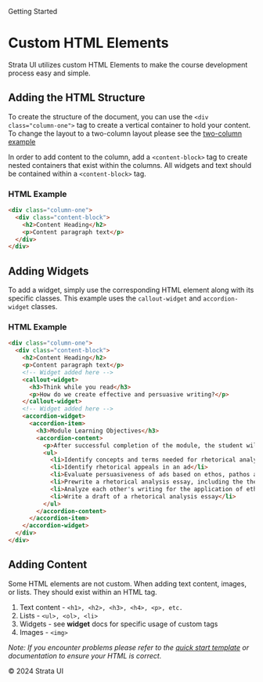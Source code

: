 <p class="section-text">Getting Started</p>

# Custom HTML Elements

Strata UI utilizes custom HTML Elements to make the course development process easy and simple.

## Adding the HTML Structure

To create the structure of the document, you can use the `<div class="column-one">` tag to create a vertical container to hold your content. To change the layout to a two-column layout please see the [two-column example](/layouts/two-column.md)

In order to add content to the column, add a `<content-block>` tag to create nested containers that exist within the columns. All widgets and text should be contained within a `<content-block>` tag.

### HTML Example

```html
<div class="column-one">
  <div class="content-block">
    <h2>Content Heading</h2>
    <p>Content paragraph text</p>
  </div>
</div>
```

## Adding Widgets

To add a widget, simply use the corresponding HTML element along with its specific classes. This example uses the `callout-widget` and `accordion-widget` classes.

### HTML Example

```html
<div class="column-one">
  <div class="content-block">
    <h2>Content Heading</h2>
    <p>Content paragraph text</p>
    <!-- Widget added here -->
    <callout-widget>
      <h3>Think while you read</h3>
      <p>How do we create effective and persuasive writing?</p>
    </callout-widget>
    <!-- Widget added here -->
    <accordion-widget>
      <accordion-item>
        <h3>Module Learning Objectives</h3>
        <accordion-content>
          <p>After successful completion of the module, the student will be able to:</p>
          <ul>
            <li>Identify concepts and terms needed for rhetorical analysis</li>
            <li>Identify rhetorical appeals in an ad</li>
            <li>Evaluate persuasiveness of ads based on ethos, pathos and logos</li>
            <li>Prewrite a rhetorical analysis essay, including the thesis statement</li>
            <li>Analyze each other's writing for the application of ethos, pathos, and logos in peer reviews</li>
            <li>Write a draft of a rhetorical analysis essay</li>
          </ul>
        </accordion-content>
      </accordion-item>
    </accordion-widget>
  </div>
</div>
```

## Adding Content

Some HTML elements are not custom. When adding text content, images, or lists. They should exist within an HTML tag.

1. Text content - `<h1>, <h2>, <h3>, <h4>, <p>, etc.`
2. Lists - `<ul>, <ol>, <li>`
3. Widgets - see **widget** docs for specific usage of custom tags
4. Images - `<img>`

_Note: If you encounter problems please refer to the [quick start template](getting-started/quick-start) or documentation to ensure your HTML is correct._

  <div class="footer">
    <p>&copy; 2024 Strata UI</p>
  </div>
